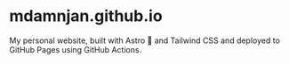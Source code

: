 # mdamnjan.github.io
My personal website, built with Astro 🚀 and Tailwind CSS and deployed to GitHub Pages using GitHub Actions.
